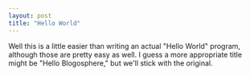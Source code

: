 ```yaml
---
layout: post
title: "Hello World"
---
```

Well this is a little easier than writing an actual "Hello World" program, although those are pretty easy as well. I guess a more appropriate title might be "Hello Blogosphere," but we'll stick with the original.